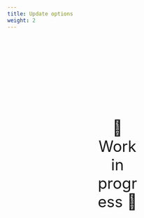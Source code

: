 ```yaml
---
title: Update options
weight: 2
---
```

<div style="text-align: center; font-size:2.5em;margin: 200px;">🚧 Work in progress 🚧</div>